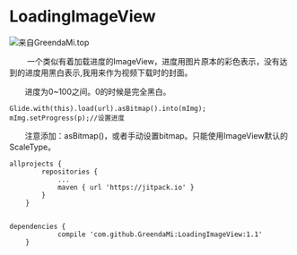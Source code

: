 # LoadingImageView

![来自GreendaMi.top](https://github.com/GreendaMi/LoadingImageView/blob/master/img.gif?raw=true "")

&#160; &#160; &#160; &#160; 一个类似有着加载进度的ImageView，进度用图片原本的彩色表示，没有达到的进度用黑白表示,我用来作为视频下载时的封面。

&#160; &#160; &#160; &#160;进度为0~100之间。0的时候是完全黑白。
  
  ```
  Glide.with(this).load(url).asBitmap().into(mImg);
  mImg.setProgress(p);//设置进度
  ```
  
&#160; &#160; &#160; &#160;注意添加：asBitmap()，或者手动设置bitmap。只能使用ImageView默认的ScaleType。


```
allprojects {
		repositories {
			...
			maven { url 'https://jitpack.io' }
		}
	}


dependencies {
	        compile 'com.github.GreendaMi:LoadingImageView:1.1'
	}
```
